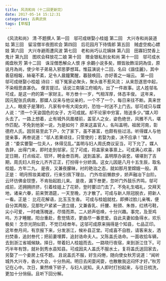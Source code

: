 ```yaml
---
title: 风流和尚（十二回更新完）
date: 2017-05-14 15:12:31
categories: 古典武俠
tags: [草榴]
---
```

《风流和尚》
清·不题撰人
第一回　邬可成继娶小桂姐
第二回　大兴寺和尚装道姑
第三回　留淫僧半夜图欢会
第四回　后花园月下待情郎
第五回　贼虚空痴心嫖妓
第六回　大兴寺避雨遭风波
第七回　老和尚巧认花姨妹
第八回　田寡妇焚香上鬼计
第九回　图欢会释放花二娘
第十回　赠金银私别女和尚
第十一回　邬可成水阁盘秋芳
第十二回　诛淫僧悉解众人恨
序
余觀小说多矣，類皆妝飾淫詞為佳，原说月為尚，使少年子弟易入邪思夢想耳。惟茲演说十二回，名曰《諧佳麗》，其中善惡相報，絲毫不紊，足令人晨鐘驚醒，暮鼓唤回，亦好善之一端云。
第一回　　邬可成继娶小桂姐
诗曰：
结下冤家必聚头，聚头谁不惹风流；
从来怨遂思中起，不染相思直甚仇。
俚言提过。话说江南镇江府城内，出了一件故事。这人姓邬名可成，是这一府的第一家财主。年方叁十一岁，气相浑厚，体态丰俊。
这年来，因元配张氏病故，那媒人议来与他议亲的，一个不了一个，每日来往不断。真来世上人，眼皮子是薄的，凡家有中有大闺女的，恐怕一时送不上门去。邬可成只与媒人说：“须一个天姿国色的女子，方可成就。却不论家中穷富，陪送多少。”媒人叩头去了。一路上想着，止有城外凤凰楼前，盖官人之女，姿色绝世，风雅不凡，堪作匹配。不免到他家一说，为是如何？
原来这盖官人，名叫盖明，祖居河南，彰德府人氏。因贸易至此下户，欠了家下，虽不甚富，也颇有些过活。听得媒人与他提亲事，再叁说道：“邬人若果续往，只管使的；若娶为妾，决不应承！”媒人道：“委实要娶一位夫人，休得见乱。”盖明与妇人周氏商议妥当，可下允了。媒人告辞，出得门来，即时走到邬家，见了可成，将盖家亲事禀上。可成满心欢喜，择定日期，打点缎疋、钗环，聘金叁百两，送到盖家。盖明厚办装奁。堪堪到了吉期，周氏妇人将女儿齐齐正正，打扮得十分娇滴。这女儿因是八月十五生辰，取名桂姐，方年二九。
是夜，又兼夜朦昧，衬的艳治之态，就如那月里嫦娥一般。真正是：
明月照妆美裙钗，行来引佩下理台。
门外帘前懒款步，娇声融冶下台阶。
云环彷佛金钗堕，不肯抬起脸儿来。
是夜，漏下叁更，忽听门外鼓乐齐鸣，邬可成前，还拥拥挤挤，引着桂姐上了花轿，登时要过门去了。不免礼生唱礼，交拜天地，诸亲六眷，前来贺酒筵，一天至晚，方才散了。可成与新人除冠脱衣，把新人一看。正是：
比花花解语，比玉玉生香。
可成与桂姐就枕，即捧过脸儿亲嘴，便自分其两股，见那牝户紧紧一道立缝，又兼香乳、纤腰、粉颈、朱唇，红绣弓鞋，尖小可爱，一时魂荡魄迷，尽情而弄。二人娇声低唤，十分兴趣。事完，及至鸡呜，方才睡醒。阳台重赴，愈觉情浓，更曲尽一番恩爱。自此夫妻如鱼得水，欢乐极矣！
怎奈光阴似箭，不觉已经叁年。这邬可成原来捐得是个知县，七品正印。这年叁月间，有京报下来，分发浙江，候补县正堂。可成喜不自胜，请客来友，洒扫焚香，追封叁代；把前妻埋葬，追封诰命夫人。又陈盖氏诰命。一面收拾车辆，去到浙江省城候缺。择日，带着妇人桂姐而去。一路晓行夜宿，来到浙江住下。可巧半年有馀，就补到秀水县知县。可成因夫人盖氏不服水土，复将盖氏送回家去，另娶了一个妾房上任不题。
且说盖氏不服，好生闷倦，随向使女秋芳说道：“闻听城外大兴寺，香火大会，十分热闹。明日去闲耍闲耍，也散散我这闷怀才好。”秋芳记在心中。次日，果然唤下轿子，与妇人说知。夫人即时打扮起来，与往日梳洗，更加十分俏俪。且听下回分解。